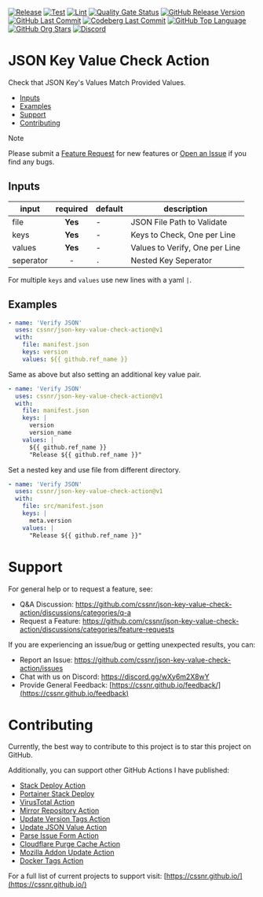 [![Release](https://img.shields.io/github/actions/workflow/status/cssnr/json-key-value-check-action/releaseyaml?logo=github&logoColor=white&label=release)](https://github.com/cssnr/json-key-value-check-action/actions/workflows/release.yaml)
[![Test](https://img.shields.io/github/actions/workflow/status/cssnr/json-key-value-check-action/test.yaml?logo=github&logoColor=white&label=test)](https://github.com/cssnr/json-key-value-check-action/actions/workflows/test.yaml)
[![Lint](https://img.shields.io/github/actions/workflow/status/cssnr/json-key-value-check-action/lint.yaml?logo=github&logoColor=white&label=lint)](https://github.com/cssnr/json-key-value-check-action/actions/workflows/lint.yaml)
[![Quality Gate Status](https://sonarcloud.io/api/project_badges/measure?project=cssnr_json-key-value-check-action&metric=alert_status)](https://sonarcloud.io/summary/new_code?id=cssnr_json-key-value-check-action)
[![GitHub Release Version](https://img.shields.io/github/v/release/cssnr/json-key-value-check-action?logo=github)](https://github.com/cssnr/json-key-value-check-action/releases/latest)
[![GitHub Last Commit](https://img.shields.io/github/last-commit/cssnr/json-key-value-check-action?logo=github&logoColor=white&label=updated)](https://github.com/cssnr/json-key-value-check-action/graphs/commit-activity)
[![Codeberg Last Commit](https://img.shields.io/gitea/last-commit/cssnr/json-key-value-check-action/master?gitea_url=https%3A%2F%2Fcodeberg.org%2F&logo=codeberg&logoColor=white&label=updated)](https://codeberg.org/cssnr/json-key-value-check-action)
[![GitHub Top Language](https://img.shields.io/github/languages/top/cssnr/json-key-value-check-action?logo=htmx&logoColor=white)](https://github.com/cssnr/json-key-value-check-action)
[![GitHub Org Stars](https://img.shields.io/github/stars/cssnr?style=flat&logo=github&logoColor=white)](https://cssnr.github.io/)
[![Discord](https://img.shields.io/discord/899171661457293343?logo=discord&logoColor=white&label=discord&color=7289da)](https://discord.gg/wXy6m2X8wY)

# JSON Key Value Check Action

Check that JSON Key's Values Match Provided Values.

- [Inputs](#Inputs)
- [Examples](#Examples)
- [Support](#Support)
- [Contributing](#Contributing)

> [!NOTE]  
> Please submit a [Feature Request](https://github.com/cssnr/json-key-value-check-action/discussions/categories/feature-requests)
> for new features or [Open an Issue](https://github.com/cssnr/json-key-value-check-action/issues)
> if you find any bugs.

## Inputs

| input     | required | default | description                    |
| --------- | :------: | ------- | ------------------------------ |
| file      | **Yes**  | -       | JSON File Path to Validate     |
| keys      | **Yes**  | -       | Keys to Check, One per Line    |
| values    | **Yes**  | -       | Values to Verify, One per Line |
| seperator |    -     | `.`     | Nested Key Seperator           |

For multiple `keys` and `values` use new lines with a yaml `|`.

## Examples

```yaml
- name: 'Verify JSON'
  uses: cssnr/json-key-value-check-action@v1
  with:
    file: manifest.json
    keys: version
    values: ${{ github.ref_name }}
```

Same as above but also setting an additional key value pair.

```yaml
- name: 'Verify JSON'
  uses: cssnr/json-key-value-check-action@v1
  with:
    file: manifest.json
    keys: |
      version
      version_name
    values: |
      ${{ github.ref_name }}
      "Release ${{ github.ref_name }}"
```

Set a nested key and use file from different directory.

```yaml
- name: 'Verify JSON'
  uses: cssnr/json-key-value-check-action@v1
  with:
    file: src/manifest.json
    keys: |
      meta.version
    values: |
      "Release ${{ github.ref_name }}"
```

# Support

For general help or to request a feature, see:

- Q&A Discussion: https://github.com/cssnr/json-key-value-check-action/discussions/categories/q-a
- Request a Feature: https://github.com/cssnr/json-key-value-check-action/discussions/categories/feature-requests

If you are experiencing an issue/bug or getting unexpected results, you can:

- Report an Issue: https://github.com/cssnr/json-key-value-check-action/issues
- Chat with us on Discord: https://discord.gg/wXy6m2X8wY
- Provide General Feedback: [https://cssnr.github.io/feedback/](https://cssnr.github.io/feedback)

# Contributing

Currently, the best way to contribute to this project is to star this project on GitHub.

Additionally, you can support other GitHub Actions I have published:

- [Stack Deploy Action](https://github.com/cssnr/stack-deploy-action?tab=readme-ov-file#readme)
- [Portainer Stack Deploy](https://github.com/cssnr/portainer-stack-deploy-action?tab=readme-ov-file#readme)
- [VirusTotal Action](https://github.com/cssnr/virustotal-action?tab=readme-ov-file#readme)
- [Mirror Repository Action](https://github.com/cssnr/mirror-repository-action?tab=readme-ov-file#readme)
- [Update Version Tags Action](https://github.com/cssnr/update-version-tags-action?tab=readme-ov-file#readme)
- [Update JSON Value Action](https://github.com/cssnr/update-json-value-action?tab=readme-ov-file#readme)
- [Parse Issue Form Action](https://github.com/cssnr/parse-issue-form-action?tab=readme-ov-file#readme)
- [Cloudflare Purge Cache Action](https://github.com/cssnr/cloudflare-purge-cache-action?tab=readme-ov-file#readme)
- [Mozilla Addon Update Action](https://github.com/cssnr/mozilla-addon-update-action?tab=readme-ov-file#readme)
- [Docker Tags Action](https://github.com/cssnr/docker-tags-action?tab=readme-ov-file#readme)

For a full list of current projects to support visit: [https://cssnr.github.io/](https://cssnr.github.io/)

